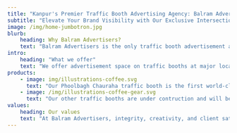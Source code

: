 ```yaml
---
title: "Kanpur's Premier Traffic Booth Advertising Agency: Balram Advertisers"
subtitle: "Elevate Your Brand Visibility with Our Exclusive Intersection Advertising Solutions"
image: /img/home-jumbotron.jpg
blurb:
    heading: Why Balram Advertisers?
    text: "Balram Advertisers is the only traffic booth advertisement agency in Kanpur authorized to advertise at major intersections in the city center. We provide viewers with a world-class, unique experience."
intro:
    heading: "What we offer"
    text: "We offer advertisement space on traffic booths at major locations, including Bada Chauraha, Phoolbagh Chauraha, Fazalganj Chauraha, Vijay Nagar Chauraha, Rawatpur Tiraha, and Gol Chauraha."
products:
    - image: img/illustrations-coffee.svg
      text: "Our Phoolbagh Chauraha traffic booth is the first world-class traffic booth in North India. It not only offers a world-class advertising experience but also features a state-of-the-art traffic police booth."
    - image: /img/illustrations-coffee-gear.svg
      text: "Our other traffic booths are under contruction and will be available soon"
values:
    heading: Our values
    text: "At Balram Advertisers, integrity, creativity, and client satisfaction are at the core of everything we do."
---
```



